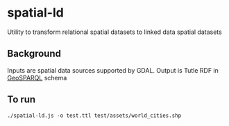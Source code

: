 # spatial-ld
Utility to transform relational spatial datasets to linked data spatial datasets 

Background
----------
 Inputs are spatial data sources supported by GDAL.  Output is Tutle RDF in [GeoSPARQL](http://www.opengeospatial.org/standards/geosparql) schema

To run
------

```
./spatial-ld.js -o test.ttl test/assets/world_cities.shp
```

